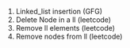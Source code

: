 1) Linked_list insertion (GFG)
2) Delete Node in a ll (leetcode)
3) Remove ll elements (leetcode)
4) Remove nodes from ll (leetcode)
